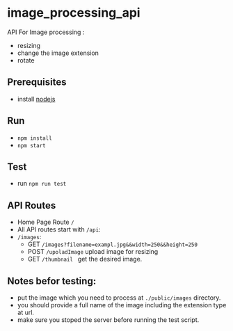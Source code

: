 # image_processing_api

API For Image processing :

- resizing
- change the image extension
- rotate

## Prerequisites

- install [nodejs](https://nodejs.org/en/download/)

## Run

- `npm install`
- `npm start`

## Test

- run `npm run test`

## API Routes

- Home Page Route `/`
- All API routes start with `/api`:
- `/images`:
  - GET `/images?filename=exampl.jpg&&width=250&&height=250`
  - POST `/upoladImage` upload image for resizing
  - GET `/thumbnail ` get the desired image.

## Notes befor testing:

- put the image which you need to process at `./public/images` directory.
- you should provide a full name of the image including the extension type at url.
- make sure you stoped the server before running the test script.
